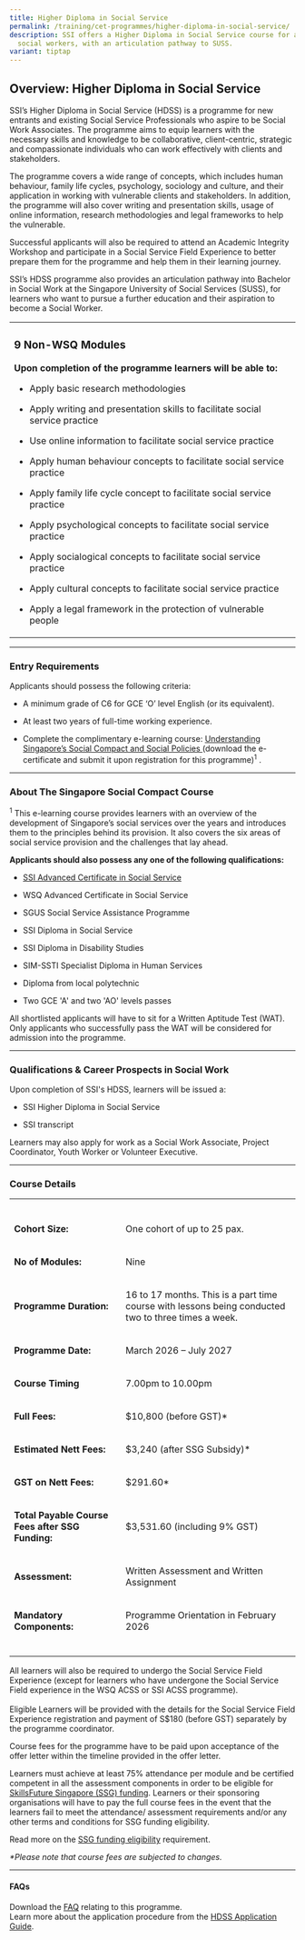 ```yaml
---
title: Higher Diploma in Social Service
permalink: /training/cet-programmes/higher-diploma-in-social-service/
description: SSI offers a Higher Diploma in Social Service course for aspiring
  social workers, with an articulation pathway to SUSS.
variant: tiptap
---
```

<h2>Overview: Higher Diploma in Social Service</h2>
<p>SSI’s Higher Diploma in Social Service (HDSS) is a programme for new entrants
and existing Social Service Professionals who aspire to be Social Work
Associates. The programme aims to equip learners with the necessary skills
and knowledge to be collaborative, client-centric, strategic and compassionate
individuals who can work effectively with clients and stakeholders.</p>
<p>The programme covers a wide range of concepts, which includes human behaviour,
family life cycles, psychology, sociology and culture, and their application
in working with vulnerable clients and stakeholders. In addition, the programme
will also cover writing and presentation skills, usage of online information,
research methodologies and legal frameworks to help the vulnerable.</p>
<p>Successful applicants will also be required to attend an Academic Integrity
Workshop and participate in a Social Service Field Experience to better
prepare them for the programme and help them in their learning journey.</p>
<p>SSI’s HDSS programme also provides an articulation pathway into Bachelor
in Social Work at the Singapore University of Social Services (SUSS), for
learners who want to pursue a further education and their aspiration to
become a Social Worker.</p>
<p></p>
<table style="minWidth: 75px">
<colgroup>
<col>
<col>
<col>
</colgroup>
<tbody>
<tr>
<td rowspan="1" colspan="3">
<h3>9 Non-WSQ Modules</h3>
<p><strong>Upon completion of the programme learners will be able to:</strong>
</p>
<ul data-tight="true" class="tight">
<li>
<p>Apply basic research methodologies</p>
</li>
<li>
<p>Apply writing and presentation skills to facilitate social service practice</p>
</li>
<li>
<p>Use online information to facilitate social service practice</p>
</li>
<li>
<p>Apply human behaviour concepts to facilitate social service practice</p>
</li>
<li>
<p>Apply family life cycle concept to facilitate social service practice</p>
</li>
<li>
<p>Apply psychological concepts to facilitate social service practice</p>
</li>
<li>
<p>Apply socialogical concepts to facilitate social service practice</p>
</li>
<li>
<p>Apply cultural concepts to facilitate social service practice</p>
</li>
<li>
<p>Apply a legal framework in the protection of vulnerable people</p>
</li>
</ul>
</td>
</tr>
</tbody>
</table>
<hr>
<h3>Entry Requirements</h3>
<p>Applicants should possess the following criteria:</p>
<ul data-tight="true" class="tight">
<li>
<p>A minimum grade of C6 for GCE ‘O’ level English (or its equivalent).</p>
</li>
<li>
<p>At least two years of full-time working experience.</p>
</li>
<li>
<p>Complete the complimentary e-learning course: <a href="https://iltms.ssi.gov.sg/Registration/schedule?coursecode=SSI0162" rel="noopener nofollow" target="_blank">Understanding Singapore’s Social Compact and Social Policies </a>(download
the e-certificate and submit it upon registration for this programme)<sup>1</sup> .</p>
</li>
</ul>
<hr>
<h3>About The Singapore Social Compact Course</h3>
<p><sup>1</sup> This e-learning course provides learners with an overview
of the development of Singapore’s social services over the years and introduces
them to the principles behind its provision. It also covers the six areas
of social service provision and the challenges that lay ahead.</p>
<p><strong>Applicants should also possess any one of the following qualifications:</strong>
</p>
<ul data-tight="true" class="tight">
<li>
<p><a href="https://www.ssi.gov.sg/training/cet-programmes/advanced-certificate-in-social-service/" rel="noopener noreferrer nofollow" target="_blank">SSI Advanced Certificate in Social Service</a>
</p>
</li>
<li>
<p>WSQ Advanced Certificate in Social Service</p>
</li>
<li>
<p>SGUS Social Service Assistance Programme</p>
</li>
<li>
<p>SSI Diploma in Social Service</p>
</li>
<li>
<p>SSI Diploma in Disability Studies</p>
</li>
<li>
<p>SIM-SSTI Specialist Diploma in Human Services</p>
</li>
<li>
<p>Diploma from local polytechnic</p>
</li>
<li>
<p>Two GCE 'A' and two 'AO' levels passes</p>
</li>
</ul>
<p>All shortlisted applicants will have to sit for a Written Aptitude Test
(WAT). Only applicants who successfully pass the WAT will be considered
for admission into the programme.</p>
<hr>
<h3>Qualifications &amp; Career Prospects in Social Work</h3>
<p>Upon completion of SSI's HDSS, learners will be issued a:</p>
<ul data-tight="true" class="tight">
<li>
<p>SSI Higher Diploma in Social Service</p>
</li>
<li>
<p>SSI transcript</p>
</li>
</ul>
<p>Learners may also apply for work as a Social Work Associate, Project Coordinator,
Youth Worker or Volunteer Executive.</p>
<hr>
<h3>Course Details</h3>
<table style="minWidth: 50px">
<colgroup>
<col>
<col>
</colgroup>
<tbody>
<tr>
<th rowspan="1" colspan="1">
<p></p>
</th>
<th rowspan="1" colspan="1">
<p></p>
</th>
</tr>
<tr>
<td rowspan="1" colspan="1">
<p><strong>Cohort Size:</strong>
</p>
</td>
<td rowspan="1" colspan="1">
<p>One cohort of up to 25 pax.</p>
</td>
</tr>
<tr>
<td rowspan="1" colspan="1">
<p><strong>No of Modules:</strong> 
</p>
</td>
<td rowspan="1" colspan="1">
<p>Nine</p>
</td>
</tr>
<tr>
<td rowspan="1" colspan="1">
<p><strong>Programme Duration:</strong>
</p>
</td>
<td rowspan="1" colspan="1">
<p>16 to 17 months. This is a part time course with lessons being conducted
two to three times a week.</p>
</td>
</tr>
<tr>
<td rowspan="1" colspan="1">
<p><strong>Programme Date:</strong> 
</p>
</td>
<td rowspan="1" colspan="1">
<p>March 2026 – July 2027</p>
</td>
</tr>
<tr>
<td rowspan="1" colspan="1">
<p><strong>Course Timing</strong>
</p>
</td>
<td rowspan="1" colspan="1">
<p>7.00pm to 10.00pm</p>
</td>
</tr>
<tr>
<td rowspan="1" colspan="1">
<p><strong>Full Fees:</strong> 
</p>
</td>
<td rowspan="1" colspan="1">
<p>$10,800 (before GST)*</p>
</td>
</tr>
<tr>
<td rowspan="1" colspan="1">
<p><strong>Estimated Nett Fees:</strong> 
</p>
</td>
<td rowspan="1" colspan="1">
<p>$3,240 (after SSG Subsidy)*</p>
</td>
</tr>
<tr>
<td rowspan="1" colspan="1">
<p><strong>GST on Nett Fees:</strong> 
</p>
</td>
<td rowspan="1" colspan="1">
<p>$291.60*</p>
</td>
</tr>
<tr>
<td rowspan="1" colspan="1">
<p><strong>Total Payable Course Fees after SSG Funding:</strong> 
</p>
</td>
<td rowspan="1" colspan="1">
<p>$3,531.60 (including 9% GST)</p>
</td>
</tr>
<tr>
<td rowspan="1" colspan="1">
<p><strong>Assessment:</strong> 
</p>
</td>
<td rowspan="1" colspan="1">
<p>Written Assessment and Written Assignment</p>
</td>
</tr>
<tr>
<td rowspan="1" colspan="1">
<p><strong>Mandatory Components:</strong>
</p>
</td>
<td rowspan="1" colspan="1">
<p>Programme Orientation in February 2026</p>
</td>
</tr>
<tr>
<td rowspan="1" colspan="1">
<p></p>
</td>
<td rowspan="1" colspan="1">
<p></p>
</td>
</tr>
</tbody>
</table>
<p>All learners will also be required to undergo the Social Service Field
Experience (except for learners who have undergone the Social Service Field
experience in the WSQ ACSS or SSI ACSS programme).
<br>
<br>Eligible Learners will be provided with the details for the Social Service
Field Experience registration and payment of S$180 (before GST) separately
by the programme coordinator.</p>
<p>Course fees for the programme have to be paid upon acceptance of the offer
letter within the timeline provided in the offer letter.</p>
<p>Learners must achieve at least 75% attendance per module and be certified
competent in all the assessment components in order to be eligible for
<a href="https://www.ssi.gov.sg/training/funding-information/skillsfuture-singapore-funding/" rel="noopener noreferrer nofollow" target="_blank">SkillsFuture Singapore (SSG) funding</a>. Learners or their sponsoring
organisations will have to pay the full course fees in the event that the
learners fail to meet the attendance/ assessment requirements and/or any
other terms and conditions for SSG funding eligibility.</p>
<p>Read more on the <a href="https://www.skillsfuture.gov.sg/funding-individuals" rel="noopener noreferrer nofollow" target="_blank">SSG funding eligibility</a> requirement.</p>
<p><em>*Please note that course fees are subjected to changes.</em>
</p>
<hr>
<h4>FAQs</h4>
<p>Download the <a href="/files/hdss/FAQ_for_Higher_Diploma_in_Social_Service_Jul_2024.pdf" rel="noopener noreferrer nofollow" target="_blank">FAQ</a> relating
to this programme.
<br>Learn more about the application procedure from the <a href="/files/hdss/ssi%20-%20application%20guide%20-%20higher%20diploma%20in%20social%20service%20(jun%202023).pdf" rel="noopener noreferrer nofollow" target="_blank">HDSS Application Guide</a>.</p>
<p></p>
<p></p>